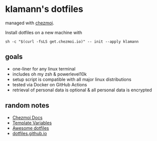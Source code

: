 # klamann's dotfiles

managed with [chezmoi](https://www.chezmoi.io/).

Install dotfiles on a new machine with

    sh -c "$(curl -fsLS get.chezmoi.io)" -- init --apply klamann

## goals

* one-liner for any linux terminal
* includes oh my zsh & powerlevel10k
* setup script is compatible with all major linux distributions
* tested via Docker on GitHub Actions
* retrieval of personal data is optional & all personal data is encrypted

## random notes

* [Chezmoi Docs](https://www.chezmoi.io/quick-start/)
* [Template Variables](https://www.chezmoi.io/reference/templates/variables/)
* [Awesome dotfiles](https://github.com/webpro/awesome-dotfiles)
* [dotfiles.github.io](https://dotfiles.github.io/)
